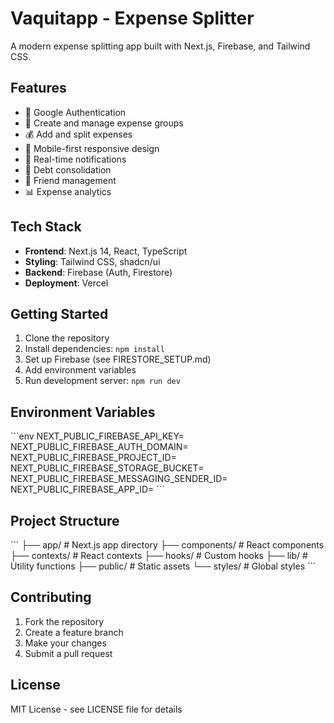 # Vaquitapp - Expense Splitter

A modern expense splitting app built with Next.js, Firebase, and Tailwind CSS.

## Features

- 🔐 Google Authentication
- 👥 Create and manage expense groups
- 💰 Add and split expenses
- 📱 Mobile-first responsive design
- 🔔 Real-time notifications
- 💸 Debt consolidation
- 👫 Friend management
- 📊 Expense analytics

## Tech Stack

- **Frontend**: Next.js 14, React, TypeScript
- **Styling**: Tailwind CSS, shadcn/ui
- **Backend**: Firebase (Auth, Firestore)
- **Deployment**: Vercel

## Getting Started

1. Clone the repository
2. Install dependencies: `npm install`
3. Set up Firebase (see FIRESTORE_SETUP.md)
4. Add environment variables
5. Run development server: `npm run dev`

## Environment Variables

\`\`\`env
NEXT_PUBLIC_FIREBASE_API_KEY=
NEXT_PUBLIC_FIREBASE_AUTH_DOMAIN=
NEXT_PUBLIC_FIREBASE_PROJECT_ID=
NEXT_PUBLIC_FIREBASE_STORAGE_BUCKET=
NEXT_PUBLIC_FIREBASE_MESSAGING_SENDER_ID=
NEXT_PUBLIC_FIREBASE_APP_ID=
\`\`\`

## Project Structure

\`\`\`
├── app/                 # Next.js app directory
├── components/          # React components
├── contexts/           # React contexts
├── hooks/              # Custom hooks
├── lib/                # Utility functions
├── public/             # Static assets
└── styles/             # Global styles
\`\`\`

## Contributing

1. Fork the repository
2. Create a feature branch
3. Make your changes
4. Submit a pull request

## License

MIT License - see LICENSE file for details
